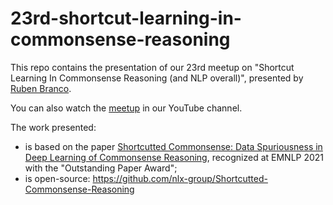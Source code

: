 # 23rd-shortcut-learning-in-commonsense-reasoning

This repo contains the presentation of our 23rd meetup on "Shortcut Learning In Commonsense Reasoning (and NLP overall)", presented by [Ruben Branco](https://rubenbranco.github.io/).

You can also watch the [meetup](https://youtu.be/o9oEjnSjtPA) in our YouTube channel.

The work presented:
- is based on the paper [Shortcutted Commonsense: Data Spuriousness in Deep Learning of Commonsense Reasoning](https://aclanthology.org/2021.emnlp-main.113/), recognized at EMNLP 2021 with the "Outstanding Paper Award"; 
- is open-source: https://github.com/nlx-group/Shortcutted-Commonsense-Reasoning
